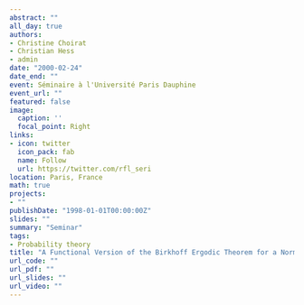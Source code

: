 ```yaml
---
abstract: ""
all_day: true
authors:
- Christine Choirat
- Christian Hess
- admin
date: "2000-02-24"
date_end: ""
event: Séminaire à l'Université Paris Dauphine
event_url: ""
featured: false
image:
  caption: ''
  focal_point: Right
links:
- icon: twitter
  icon_pack: fab
  name: Follow
  url: https://twitter.com/rfl_seri
location: Paris, France
math: true
projects:
- ""
publishDate: "1998-01-01T00:00:00Z"
slides: ""
summary: "Seminar"
tags:
- Probability theory
title: "A Functional Version of the Birkhoff Ergodic Theorem for a Normal Integrand: A Variational Approach"
url_code: ""
url_pdf: ""
url_slides: ""
url_video: ""
---
```

